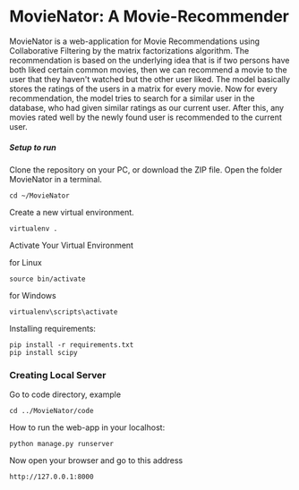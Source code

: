 # MovieNator: A Movie-Recommender
MovieNator is a web-application for Movie Recommendations using Collaborative Filtering by the matrix factorizations algorithm.
The recommendation is based on the underlying idea that is if two persons have both liked certain common movies, then we can recommend a movie to the user that they haven't watched but the other user liked.
  The model basically stores the ratings of the users in a matrix for every movie. Now for every recommendation, the model tries to search for a similar user in the database, who had given similar ratings as our current user. After this, any movies rated well by the newly found user is recommended to the current user. 

##### Setup to run

Clone the repository on your PC, or download the ZIP file. Open the folder MovieNator in a terminal.

```
cd ~/MovieNator
```
Create a new virtual environment.

```
virtualenv .
```

Activate Your Virtual Environment

for Linux
```
source bin/activate
```
for Windows
```
virtualenv\scripts\activate

```
Installing requirements:

```
pip install -r requirements.txt
pip install scipy
```

### Creating Local Server

Go to code directory, example

```
cd ../MovieNator/code
```
How to run the web-app in your localhost:
```
python manage.py runserver
```
Now open your browser and go to this address
```
http://127.0.0.1:8000
```

